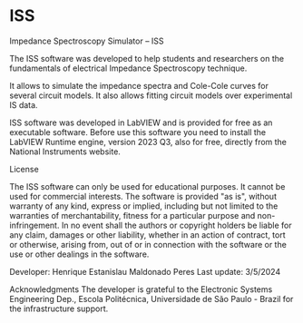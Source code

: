 # ISS
Impedance Spectroscopy Simulator  – ISS

The ISS software was developed to help students and researchers on the fundamentals of electrical Impedance Spectroscopy technique.

It allows to simulate the impedance spectra and Cole-Cole curves for several circuit models. It also allows fitting circuit models over experimental IS data.

ISS software was developed in LabVIEW and is provided for free as an executable software.
Before use this software you need to install the LabVIEW Runtime engine, version 2023 Q3, also for free, directly from the National Instruments website.


License

The ISS software can only be used for educational purposes. It cannot be used for commercial interests.
The software is provided "as is", without warranty of any kind, express or implied, including but not limited to the warranties of merchantability, fitness for a particular purpose and non-infringement. In no event shall the authors or copyright holders be liable for any claim, damages or other liability, whether in an action of contract, tort or otherwise, arising from, out of or in connection with the software or the use or other dealings in the software.

Developer: Henrique Estanislau Maldonado Peres
Last update: 3/5/2024

Acknowledgments
The developer is grateful to the Electronic Systems Engineering Dep., Escola Politécnica, Universidade de São Paulo - Brazil for the infrastructure support.


